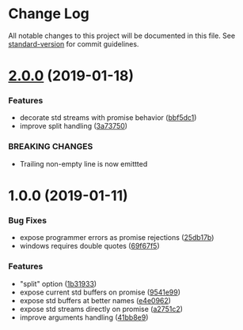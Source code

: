 # Change Log

All notable changes to this project will be documented in this file. See [standard-version](https://github.com/conventional-changelog/standard-version) for commit guidelines.

<a name="2.0.0"></a>

# [2.0.0](https://github.com/medikoo/child-process-ext/compare/v1.0.0...v2.0.0) (2019-01-18)

### Features

- decorate std streams with promise behavior ([bbf5dc1](https://github.com/medikoo/child-process-ext/commit/bbf5dc1))
- improve split handling ([3a73750](https://github.com/medikoo/child-process-ext/commit/3a73750))

### BREAKING CHANGES

- Trailing non-empty line is now emittted

<a name="1.0.0"></a>

# 1.0.0 (2019-01-11)

### Bug Fixes

- expose programmer errors as promise rejections ([25db17b](https://github.com/medikoo/child-process-ext/commit/25db17b))
- windows requires double quotes ([69f67f5](https://github.com/medikoo/child-process-ext/commit/69f67f5))

### Features

- "split" option ([1b31933](https://github.com/medikoo/child-process-ext/commit/1b31933))
- expose current std buffers on promise ([9541e99](https://github.com/medikoo/child-process-ext/commit/9541e99))
- expose std buffers at better names ([e4e0962](https://github.com/medikoo/child-process-ext/commit/e4e0962))
- expose std streams directly on promise ([a2751c2](https://github.com/medikoo/child-process-ext/commit/a2751c2))
- improve arguments handling ([41bb8e9](https://github.com/medikoo/child-process-ext/commit/41bb8e9))

